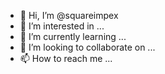 - 👋 Hi, I’m @squareimpex
- 👀 I’m interested in ...
- 🌱 I’m currently learning ...
- 💞️ I’m looking to collaborate on ...
- 📫 How to reach me ...

<!---
squareimpex/squareimpex is a ✨ special ✨ repository because its `README.md` (this file) appears on your GitHub profile.
You can click the Preview link to take a look at your changes.
--->
